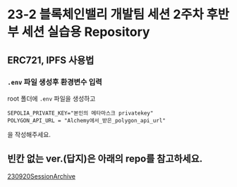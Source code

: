 # 23-2 블록체인밸리 개발팀 세션 2주차 후반부 세션 실습용 Repository
## ERC721, IPFS 사용법   

### ```.env``` 파일 생성후 환경변수 입력
root 폴더에 ```.env``` 파일을 생성하고 
```shell
SEPOLIA_PRIVATE_KEY="본인의 메타마스크 privatekey"
POLYGON_API_URL = "Alchemy에서_받은_polygon_api_url"
```
을 작성해주세요.

## 빈칸 없는 ver.(답지)은 아래의 repo를 참고하세요.
[230920SessionArchive](https://github.com/Learning-N-Running/230920SessionArchive, "230920SessionArchive link")



